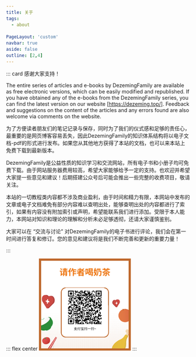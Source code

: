 ```yaml
---
title: 关于
tags:
  - about

PageLayout: 'custom' 
navbar: true
aside: false
outline: [2,4]
---
```


::: card
感谢大家支持！

The entire series of articles and e-books by DezemingFamily are available as free electronic versions, which can be easily modified and republished. If you have obtained any of the e-books from the DezemingFamily series, you can find the latest version on our website [https://dezeming.top/]. Feedback and suggestions on the content of the articles and any errors found are also welcome via comments on the website.

为了方便读者朋友们的笔记记录与保存，同时为了我们的仪式感和足够的责任心，最重要的是网页博客容易丢失，因此DezemingFamily的知识体系结构将以电子文档-pdf的形式进行发布。如果您从其他地方获得了本站的文档，也可以来本站上免费下载到最新版本。

DezemingFamily是公益性质的知识学习和交流网站，所有电子书和小册子均可免费下载。由于网站服务器费用较高，希望大家能够给予一定的支持。也欢迎并希望大家提一些意见和建议！后期搭建公众号后可能会推出一些完整的收费项目，敬请关注。

本站的一切教程类内容都不涉及商业盈利，由于时间和精力有限，本网站中发布的文章或电子文档难免有部分内容难以查明出处，能够查明出处的内容都进行了索引，如果有内容没有附加索引或声明，希望能联系我们进行添加。受限于本人能力，本网站对知识和理论的理解和分析未必足够透彻，还请大家谨慎鉴别。

大家可以在 “交流与讨论” 对DezemingFamily的电子书进行评论，我们会在第一时间进行答复和修订。您的意见和建议将是我们不断完善和更新的重要力量！

:::

::: flex center
<img src="/images/Alipay.png" alt="alipay" width="50%">
:::